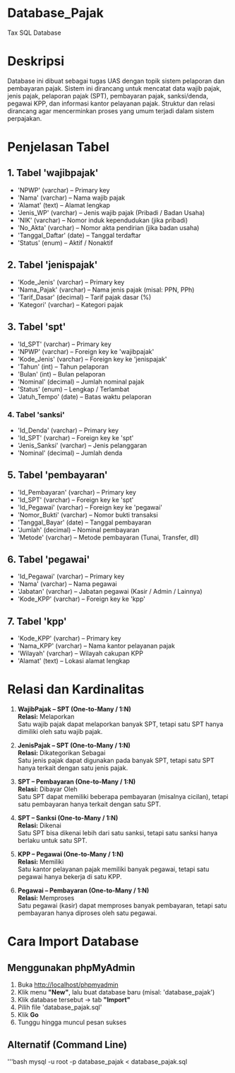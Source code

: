 # Database_Pajak
Tax SQL Database

# Deskripsi
Database ini dibuat sebagai tugas UAS dengan topik sistem pelaporan dan pembayaran pajak. Sistem ini dirancang untuk mencatat data wajib pajak, jenis pajak, pelaporan pajak (SPT), pembayaran pajak, sanksi/denda, pegawai KPP, dan informasi kantor pelayanan pajak. Struktur dan relasi dirancang agar mencerminkan proses yang umum terjadi dalam sistem perpajakan.

# Penjelasan Tabel
## 1. Tabel 'wajibpajak'
- 'NPWP' (varchar) – Primary key
- 'Nama' (varchar) – Nama wajib pajak
- 'Alamat' (text) – Alamat lengkap
- 'Jenis_WP' (varchar) – Jenis wajib pajak (Pribadi / Badan Usaha)
- 'NIK' (varchar) – Nomor induk kependudukan (jika pribadi)
- 'No_Akta' (varchar) – Nomor akta pendirian (jika badan usaha)
- 'Tanggal_Daftar' (date) – Tanggal terdaftar
- 'Status' (enum) – Aktif / Nonaktif

## 2. Tabel 'jenispajak'
- 'Kode_Jenis' (varchar) – Primary key
- 'Nama_Pajak' (varchar) – Nama jenis pajak (misal: PPN, PPh)
- 'Tarif_Dasar' (decimal) – Tarif pajak dasar (%)
- 'Kategori' (varchar) – Kategori pajak

## 3. Tabel 'spt'
- 'Id_SPT' (varchar) – Primary key
- 'NPWP' (varchar) – Foreign key ke 'wajibpajak'
- 'Kode_Jenis' (varchar) – Foreign key ke 'jenispajak'
- 'Tahun' (int) – Tahun pelaporan
- 'Bulan' (int) – Bulan pelaporan
- 'Nominal' (decimal) – Jumlah nominal pajak
- 'Status' (enum) – Lengkap / Terlambat
- 'Jatuh_Tempo' (date) – Batas waktu pelaporan

### 4. Tabel 'sanksi'
- 'Id_Denda' (varchar) – Primary key
- 'Id_SPT' (varchar) – Foreign key ke 'spt'
- 'Jenis_Sanksi' (varchar) – Jenis pelanggaran
- 'Nominal' (decimal) – Jumlah denda

## 5. Tabel 'pembayaran'
- 'Id_Pembayaran' (varchar) – Primary key
- 'Id_SPT' (varchar) – Foreign key ke 'spt'
- 'Id_Pegawai' (varchar) – Foreign key ke 'pegawai'
- 'Nomor_Bukti' (varchar) – Nomor bukti transaksi
- 'Tanggal_Bayar' (date) – Tanggal pembayaran
- 'Jumlah' (decimal) – Nominal pembayaran
- 'Metode' (varchar) – Metode pembayaran (Tunai, Transfer, dll)

## 6. Tabel 'pegawai'
- 'Id_Pegawai' (varchar) – Primary key
- 'Nama' (varchar) – Nama pegawai
- 'Jabatan' (varchar) – Jabatan pegawai (Kasir / Admin / Lainnya)
- 'Kode_KPP' (varchar) – Foreign key ke 'kpp'

## 7. Tabel 'kpp'
- 'Kode_KPP' (varchar) – Primary key
- 'Nama_KPP' (varchar) – Nama kantor pelayanan pajak
- 'Wilayah' (varchar) – Wilayah cakupan KPP
- 'Alamat' (text) – Lokasi alamat lengkap

# Relasi dan Kardinalitas
1. **WajibPajak – SPT (One-to-Many / 1:N)**  
**Relasi:** Melaporkan  
Satu wajib pajak dapat melaporkan banyak SPT, tetapi satu SPT hanya dimiliki oleh satu wajib pajak.

2. **JenisPajak – SPT (One-to-Many / 1:N)**  
**Relasi:** Dikategorikan Sebagai  
Satu jenis pajak dapat digunakan pada banyak SPT, tetapi satu SPT hanya terkait dengan satu jenis pajak.

3. **SPT – Pembayaran (One-to-Many / 1:N)**  
**Relasi:** Dibayar Oleh  
Satu SPT dapat memiliki beberapa pembayaran (misalnya cicilan), tetapi satu pembayaran hanya terkait dengan satu SPT.

4. **SPT – Sanksi (One-to-Many / 1:N)**  
**Relasi:** Dikenai  
Satu SPT bisa dikenai lebih dari satu sanksi, tetapi satu sanksi hanya berlaku untuk satu SPT.

5. **KPP – Pegawai (One-to-Many / 1:N)**  
**Relasi:** Memiliki  
Satu kantor pelayanan pajak memiliki banyak pegawai, tetapi satu pegawai hanya bekerja di satu KPP.

6. **Pegawai – Pembayaran (One-to-Many / 1:N)**  
**Relasi:** Memproses  
Satu pegawai (kasir) dapat memproses banyak pembayaran, tetapi satu pembayaran hanya diproses oleh satu pegawai.

# Cara Import Database
## Menggunakan phpMyAdmin
1. Buka [http://localhost/phpmyadmin](http://localhost/phpmyadmin)
2. Klik menu **"New"**, lalu buat database baru (misal: 'database_pajak')
3. Klik database tersebut → tab **"Import"**
4. Pilih file 'database_pajak.sql'
5. Klik **Go**
6. Tunggu hingga muncul pesan sukses

## Alternatif (Command Line)
'''bash
mysql -u root -p database_pajak < database_pajak.sql
